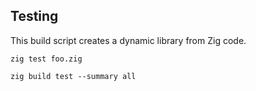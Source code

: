 ## Testing

This build script creates a dynamic library from Zig code.

`zig test foo.zig`

`zig build test --summary all`

